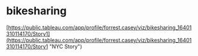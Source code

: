 # bikesharing



[https://public.tableau.com/app/profile/forrest.casey/viz/bikesharing_16401310114170/Story1](https://public.tableau.com/app/profile/forrest.casey/viz/bikesharing_16401310114170/Story1 "NYC Story")
